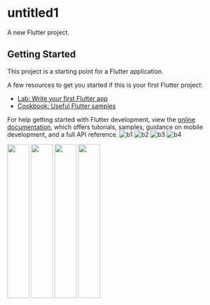 # untitled1

A new Flutter project.

## Getting Started

This project is a starting point for a Flutter application.

A few resources to get you started if this is your first Flutter project:

- [Lab: Write your first Flutter app](https://docs.flutter.dev/get-started/codelab)
- [Cookbook: Useful Flutter samples](https://docs.flutter.dev/cookbook)

For help getting started with Flutter development, view the
[online documentation](https://docs.flutter.dev/), which offers tutorials,
samples, guidance on mobile development, and a full API reference.
![b1]()
![b2]()
![b3]()
![b4]()

<p>
  <img src="https://user-images.githubusercontent.com/119835333/216916436-6a6700cc-466f-4d6b-bf03-d944e5a7beb1.PNG" height="30%" width="50">
  <img src="https://user-images.githubusercontent.com/119835333/216916460-8b809b04-b8bf-4755-950b-ef642d41714f.PNG" height="30%" width="50">
  <img src="https://user-images.githubusercontent.com/119835333/216916487-98b13ef4-3af5-43b7-856b-2cf0e2b6e41a.PNG" height="30%" width="50">
  <img src="https://user-images.githubusercontent.com/119835333/216916521-4c7924fe-0efb-4cfe-a5eb-586e93842142.PNG" height="30%" width="50">
</p>
